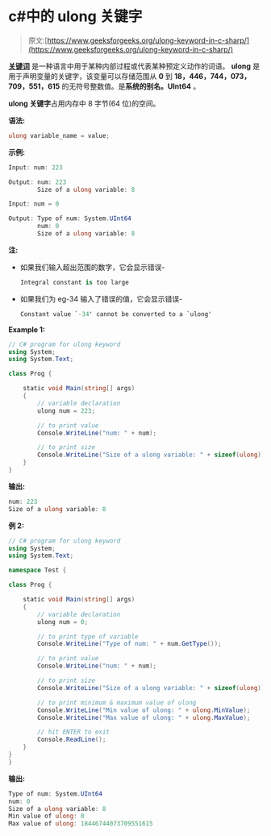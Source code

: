 # c#中的 ulong 关键字

> 原文:[https://www.geeksforgeeks.org/ulong-keyword-in-c-sharp/](https://www.geeksforgeeks.org/ulong-keyword-in-c-sharp/)

**[关键词](https://www.geeksforgeeks.org/c-sharp-keywords/)** 是一种语言中用于某种内部过程或代表某种预定义动作的词语。 **ulong** 是用于声明变量的关键字，该变量可以存储范围从 **0** 到 **18，446，744，073，709，551，615** 的无符号整数值。是**系统的别名。UInt64** 。

**ulong 关键字**占用内存中 8 字节(64 位)的空间。

**语法:**

```cs
ulong variable_name = value;
```

**示例:**

```cs
Input: num: 223

Output: num: 223
        Size of a ulong variable: 8

Input: num = 0

Output: Type of num: System.UInt64
        num: 0
        Size of a ulong variable: 8
```

**注:**

*   如果我们输入超出范围的数字，它会显示错误-

    ```cs
    Integral constant is too large
    ```

*   如果我们为 eg-34 输入了错误的值，它会显示错误-

    ```cs
    Constant value `-34' cannot be converted to a `ulong'

    ```

**Example 1:**

```cs
// C# program for ulong keyword 
using System; 
using System.Text; 

class Prog { 

    static void Main(string[] args) 
    { 
        // variable declaration 
        ulong num = 223; 

        // to print value 
        Console.WriteLine("num: " + num); 

        // to print size 
        Console.WriteLine("Size of a ulong variable: " + sizeof(ulong)); 
    } 
} 
```

**输出:**

```cs
num: 223
Size of a ulong variable: 8

```

**例 2:**

```cs
// C# program for ulong keyword
using System;
using System.Text;

namespace Test {

class Prog {

    static void Main(string[] args)
    {
        // variable declaration
        ulong num = 0;

        // to print type of variable
        Console.WriteLine("Type of num: " + num.GetType());

        // to print value
        Console.WriteLine("num: " + num);

        // to print size
        Console.WriteLine("Size of a ulong variable: " + sizeof(ulong));

        // to print minimum & maximum value of ulong
        Console.WriteLine("Min value of ulong: " + ulong.MinValue);
        Console.WriteLine("Max value of ulong: " + ulong.MaxValue);

        // hit ENTER to exit
        Console.ReadLine();
    }
}
}
```

**输出:**

```cs
Type of num: System.UInt64
num: 0
Size of a ulong variable: 8
Min value of ulong: 0
Max value of ulong: 18446744073709551615

```
